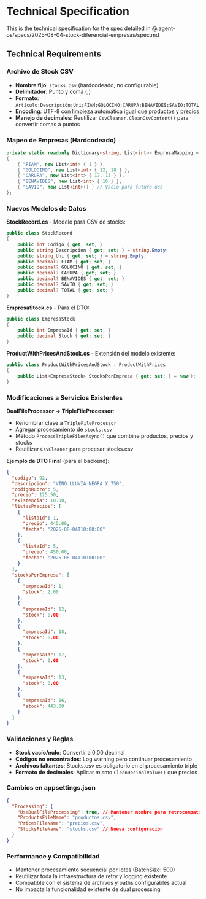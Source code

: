 # Technical Specification

This is the technical specification for the spec detailed in @.agent-os/specs/2025-08-04-stock-diferencial-empresas/spec.md

## Technical Requirements

### Archivo de Stock CSV
- **Nombre fijo**: `stocks.csv` (hardcodeado, no configurable)
- **Delimitador**: Punto y coma (;)
- **Formato**: `Artículo;Descripción;Uni;FIAM;GOLOCINO;CARUPA;BENAVIDES;SAVIO;TOTAL`
- **Encoding**: UTF-8 con limpieza automática igual que productos y precios
- **Manejo de decimales**: Reutilizar `CsvCleaner.CleanCsvContent()` para convertir comas a puntos

### Mapeo de Empresas (Hardcodeado)
```csharp
private static readonly Dictionary<string, List<int>> EmpresaMapping = new()
{
    { "FIAM", new List<int> { 1 } },
    { "GOLOCINO", new List<int> { 12, 18 } },
    { "CARUPA", new List<int> { 17, 13 } }, 
    { "BENAVIDES", new List<int> { 16 } },
    { "SAVIO", new List<int>() } // Vacío para futuro uso
};
```

### Nuevos Modelos de Datos

**StockRecord.cs** - Modelo para CSV de stocks:
```csharp
public class StockRecord
{
    public int Codigo { get; set; }
    public string Descripcion { get; set; } = string.Empty;
    public string Uni { get; set; } = string.Empty;
    public decimal? FIAM { get; set; }
    public decimal? GOLOCINO { get; set; }
    public decimal? CARUPA { get; set; }
    public decimal? BENAVIDES { get; set; }
    public decimal? SAVIO { get; set; }
    public decimal? TOTAL { get; set; }
}
```

**EmpresaStock.cs** - Para el DTO:
```csharp
public class EmpresaStock
{
    public int EmpresaId { get; set; }
    public decimal Stock { get; set; }
}
```

**ProductWithPricesAndStock.cs** - Extensión del modelo existente:
```csharp
public class ProductWithPricesAndStock : ProductWithPrices
{
    public List<EmpresaStock> StocksPorEmpresa { get; set; } = new();
}
```

### Modificaciones a Servicios Existentes

**DualFileProcessor → TripleFileProcessor**:
- Renombrar clase a `TripleFileProcessor`
- Agregar procesamiento de `stocks.csv`
- Método `ProcessTripleFilesAsync()` que combine productos, precios y stocks
- Reutilizar `CsvCleaner` para procesar stocks.csv

**Ejemplo de DTO Final** (para el backend):
```json
{
  "codigo": 92,
  "descripcion": "VINO LLUVIA NEGRA X 750",
  "codigoRubro": 5,  
  "precio": 125.50,
  "existencia": 10.00,
  "listasPrecios": [
    {
      "listaId": 1,
      "precio": 445.00,
      "fecha": "2025-08-04T10:00:00"
    },
    {
      "listaId": 5, 
      "precio": 450.00,
      "fecha": "2025-08-04T10:00:00"
    }
  ],
  "stocksPorEmpresa": [
    {
      "empresaId": 1,
      "stock": 2.00
    },
    {
      "empresaId": 12,
      "stock": 0.00
    },
    {
      "empresaId": 18, 
      "stock": 0.00
    },
    {
      "empresaId": 17,
      "stock": 0.00
    },
    {
      "empresaId": 13,
      "stock": 0.00
    },
    {
      "empresaId": 16,
      "stock": 443.00
    }
  ]
}
```

### Validaciones y Reglas
- **Stock vacío/nulo**: Convertir a 0.00 decimal
- **Códigos no encontrados**: Log warning pero continuar procesamiento
- **Archivos faltantes**: Stocks.csv es obligatorio en el procesamiento triple
- **Formato de decimales**: Aplicar mismo `CleanDecimalValue()` que precios

### Cambios en appsettings.json
```json
{
  "Processing": {
    "UseDualFileProcessing": true, // Mantener nombre para retrocompatibilidad
    "ProductsFileName": "productos.csv",
    "PricesFileName": "precios.csv", 
    "StocksFileName": "stocks.csv" // Nueva configuración
  }
}
```

### Performance y Compatibilidad
- Mantener procesamiento secuencial por lotes (BatchSize: 500)
- Reutilizar toda la infraestructura de retry y logging existente
- Compatible con el sistema de archivos y paths configurables actual
- No impacta la funcionalidad existente de dual processing